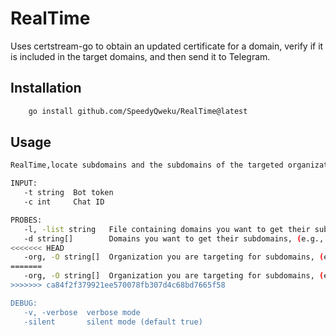 # RealTime

Uses certstream-go to obtain an updated certificate for a domain, verify if it is included in the target domains, and then send it to Telegram.

## Installation

```bash
    go install github.com/SpeedyQweku/RealTime@latest
```

## Usage

```bash
RealTime,locate subdomains and the subdomains of the targeted organization

INPUT:
   -t string  Bot token
   -c int     Chat ID

PROBES:
   -l, -list string   File containing domains you want to get their subdomains
   -d string[]        Domains you want to get their subdomains, (e.g., 'example.com,example.org')
<<<<<<< HEAD
   -org, -O string[]  Organization you are targeting for subdomains, (e.g., "Let's Encrypt","Amazon")
=======
   -org, -O string[]  Organization you are targeting for subdomains, (e.g., 'Let's Encrypt,Amazon')
>>>>>>> ca84f2f379921ee570078fb307d4c68bd7665f58

DEBUG:
   -v, -verbose  verbose mode
   -silent       silent mode (default true)

```
